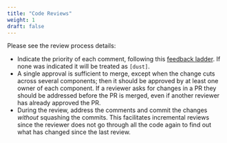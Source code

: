 ```yaml
---
title: "Code Reviews"
weight: 1
draft: false
---
```


Please see the review process details:

* Indicate the priority of each comment, following this
  [feedback ladder](https://www.netlify.com/blog/2020/03/05/feedback-ladders-how-we-encode-code-reviews-at-netlify/).
  If none was indicated it will be treated as `[dust]`.
* A single approval is sufficient to merge, except when the change cuts
  across several components; then it should be approved by at least one owner
  of each component. If a reviewer asks for changes in a PR they should be
  addressed before the PR is merged, even if another reviewer has already
  approved the PR.
* During the review, address the comments and commit the changes _without_ squashing the commits.
  This facilitates incremental reviews since the reviewer does not go through all the code again to
  find out what has changed since the last review.

